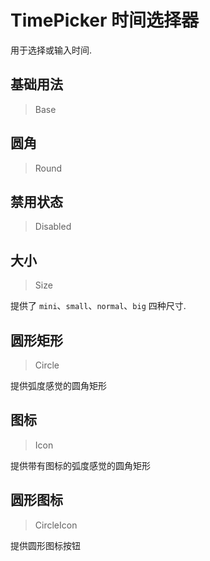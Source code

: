 <!-- @api: OtTimePicker.vue/OtTimePickerAPI.md -->

# TimePicker 时间选择器

用于选择或输入时间.

## 基础用法

> Base



## 圆角

> Round



## 禁用状态

> Disabled



## 大小

> Size

提供了 `mini`、`small`、`normal`、`big` 四种尺寸.

## 圆形矩形

> Circle

提供弧度感觉的圆角矩形

## 图标

> Icon

提供带有图标的弧度感觉的圆角矩形

## 圆形图标

> CircleIcon

提供圆形图标按钮
